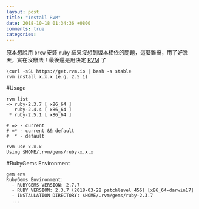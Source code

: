 ```yaml
---
layout: post
title: "Install RVM"
date: 2018-10-18 01:34:36 +0800
comments: true
categories: 
---
```

原本想說用 `brew` 安裝 `ruby` 結果沒想到版本相依的問題，這麼難搞，用了好幾天，實在沒辦法！最後還是用決定 [RVM](https://rvm.io) 了

```
\curl -sSL https://get.rvm.io | bash -s stable
rvm install x.x.x (e.g. 2.5.1)
```

#Usage

```
rvm list
=> ruby-2.3.7 [ x86_64 ]
   ruby-2.4.4 [ x86_64 ]
 * ruby-2.5.1 [ x86_64 ]

# => - current
# =* - current && default
#  * - default

rvm use x.x.x
Using $HOME/.rvm/gems/ruby-x.x.x
```

#RubyGems Environment

```
gem env
RubyGems Environment:
  - RUBYGEMS VERSION: 2.7.7
  - RUBY VERSION: 2.3.7 (2018-03-28 patchlevel 456) [x86_64-darwin17]
  - INSTALLATION DIRECTORY: $HOME/.rvm/gems/ruby-2.3.7
  ...
```